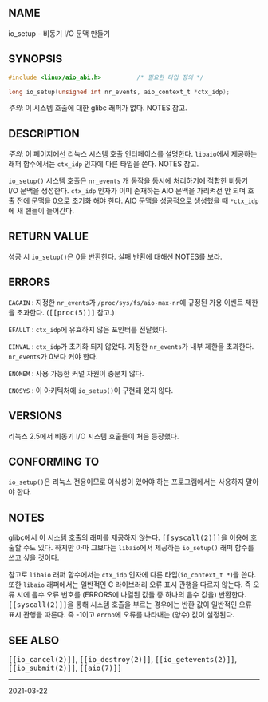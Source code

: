 ## NAME

io_setup - 비동기 I/O 문맥 만들기

## SYNOPSIS

```c
#include <linux/aio_abi.h>          /* 필요한 타입 정의 */

long io_setup(unsigned int nr_events, aio_context_t *ctx_idp);
```

*주의*: 이 시스템 호출에 대한 glibc 래퍼가 없다. NOTES 참고.

## DESCRIPTION

*주의*: 이 페이지에선 리눅스 시스템 호출 인터페이스를 설명한다. `libaio`에서 제공하는 래퍼 함수에서는 `ctx_idp` 인자에 다른 타입을 쓴다. NOTES 참고.

`io_setup()` 시스템 호출은 `nr_events` 개 동작을 동시에 처리하기에 적합한 비동기 I/O 문맥을 생성한다. `ctx_idp` 인자가 이미 존재하는 AIO 문맥을 가리켜선 안 되며 호출 전에 문맥을 0으로 초기화 해야 한다. AIO 문맥을 성공적으로 생성했을 때 `*ctx_idp`에 새 핸들이 들어간다.

## RETURN VALUE

성공 시 `io_setup()`은 0을 반환한다. 실패 반환에 대해선 NOTES를 보라.

## ERRORS

`EAGAIN`
:   지정한 `nr_events`가 `/proc/sys/fs/aio-max-nr`에 규정된 가용 이벤트 제한을 초과한다. (<tt>[[proc(5)]]</tt> 참고.)

`EFAULT`
:   `ctx_idp`에 유효하지 않은 포인터를 전달했다.

`EINVAL`
:   `ctx_idp`가 초기화 되지 않았다. 지정한 `nr_events`가 내부 제한을 초과한다. `nr_events`가 0보다 커야 한다.

`ENOMEM`
:   사용 가능한 커널 자원이 충분치 않다.

`ENOSYS`
:   이 아키텍처에 `io_setup()`이 구현돼 있지 않다.

## VERSIONS

리눅스 2.5에서 비동기 I/O 시스템 호출들이 처음 등장했다.

## CONFORMING TO

`io_setup()`은 리눅스 전용이므로 이식성이 있어야 하는 프로그램에서는 사용하지 말아야 한다.

## NOTES

glibc에서 이 시스템 호출의 래퍼를 제공하지 않는다. <tt>[[syscall(2)]]</tt>을 이용해 호출할 수도 있다. 하지만 아마 그보다는 `libaio`에서 제공하는 `io_setup()` 래퍼 함수를 쓰고 싶을 것이다.

참고로 `libaio` 래퍼 함수에서는 `ctx_idp` 인자에 다른 타입(`io_context_t *`)을 쓴다. 또한 `libaio` 래퍼에서는 일반적인 C 라이브러리 오류 표시 관행을 따르지 않는다. 즉 오류 시에 음수 오류 번호를 (ERRORS에 나열된 값들 중 하나의 음수 값을) 반환한다. <tt>[[syscall(2)]]</tt>을 통해 시스템 호출을 부르는 경우에는 반환 값이 일반적인 오류 표시 관행을 따른다. 즉 -1이고 `errno`에 오류를 나타내는 (양수) 값이 설정된다.

## SEE ALSO

<tt>[[io_cancel(2)]]</tt>, <tt>[[io_destroy(2)]]</tt>, <tt>[[io_getevents(2)]]</tt>, <tt>[[io_submit(2)]]</tt>, <tt>[[aio(7)]]</tt>

----

2021-03-22
